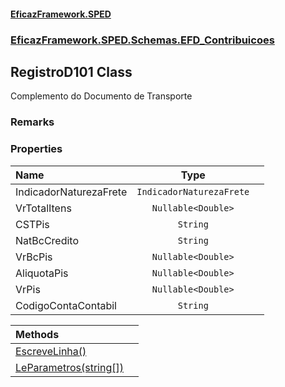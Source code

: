 #### [EficazFramework.SPED](EficazFrameworkSPED.md 'EficazFramework SPED')
### [EficazFramework.SPED.Schemas.EFD_Contribuicoes](EficazFramework.SPED.Schemas.EFD_Contribuicoes.md 'EficazFramework.SPED.Schemas.EFD_Contribuicoes')

## RegistroD101 Class

Complemento do Documento de Transporte

### Remarks
### Properties

| Name | Type | |
| :--- | :---: | :--- |
| IndicadorNaturezaFrete | `IndicadorNaturezaFrete` |  |
| VrTotalItens | `Nullable<Double>` |  |
| CSTPis | `String` |  |
| NatBcCredito | `String` |  |
| VrBcPis | `Nullable<Double>` |  |
| AliquotaPis | `Nullable<Double>` |  |
| VrPis | `Nullable<Double>` |  |
| CodigoContaContabil | `String` |  |

| Methods | |
| :--- | :--- |
| [EscreveLinha()](EficazFramework.SPED.Schemas.EFD_Contribuicoes/RegistroD101/EscreveLinha().md 'EficazFramework.SPED.Schemas.EFD_Contribuicoes.RegistroD101.EscreveLinha()') | |
| [LeParametros(string[])](EficazFramework.SPED.Schemas.EFD_Contribuicoes/RegistroD101/LeParametros(string[]).md 'EficazFramework.SPED.Schemas.EFD_Contribuicoes.RegistroD101.LeParametros(string[])') | |
